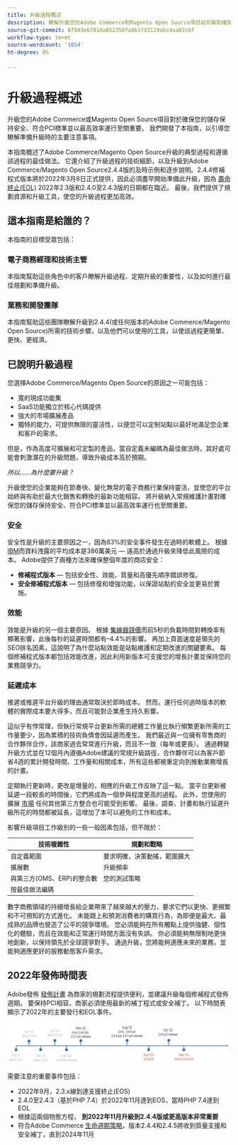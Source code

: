 ```yaml
---
title: 升級過程概述
description: 瞭解升級您的Adobe Commerce和Magento Open Source項目如何幫助確保店面的安全和高效運行。
source-git-commit: 8f983e6791da852350fa061fd3119abcdaa03cbf
workflow-type: tm+mt
source-wordcount: '1054'
ht-degree: 0%

---
```



# 升級過程概述

升級您的Adobe Commerce或Magento Open Source項目對於確保您的儲存保持安全、符合PCI標準並以最高效率運行至關重要。 我們開發了本指南，以引導您瞭解準備升級時的主要注意事項。

本指南概述了Adobe Commerce/Magento Open Source升級的典型過程和遵循該過程的最佳做法。 它還介紹了升級過程的技術細節，以及升級到Adobe Commerce/Magento Open Source2.4.4版的及時示例和逐步說明。2.4.4修補程式版本將於2022年3月8日正式提供，因此必須盡早開始準備此升級，因為 [壽命終止(EOL)](https://devdocs.magento.com/release/lifecycle-policy.html) 2022年2.3版和2.4.0至2.4.3版的日期都在臨近。 最後，我們提供了規劃資源和升級工具，使您的升級過程更加高效。

## 這本指南是給誰的？

本指南的目標受眾包括：

### 電子商務經理和技術主管

本指南幫助這些角色中的客戶瞭解升級過程、定期升級的重要性，以及如何進行最佳規劃和準備升級。

### 業務和開發團隊

本指南幫助這些團隊瞭解升級到2.4.4(或任何版本的Adobe Commerce/Magento Open Source)所需的技術步驟，以及他們可以使用的工具，以使該過程更簡單、更快、更經濟。

## 已說明升級過程

您選擇Adobe Commerce/Magento Open Source的原因之一可能包括：

- 寬的現成功能集
- SaaS功能獨立於核心代碼提供
- 強大的市場擴展產品
- 獨特的能力，可提供無限的靈活性，以便您可以定制站點以最好地滿足您企業和客戶的需求。

但是，作為高度可擴展和可定製的產品，當自定義未編碼為最佳做法時，其好處可能會刺激潛在的升級問題，導致升級成本高於預期。

_所以……為什麼要升級？_

升級使您的企業能夠在節奏快、變化無常的電子商務行業保持靈活，並使您的平台始終與有助於最大化銷售和轉換的最新功能相容。 將升級納入常規維護計畫對確保您的儲存保持安全、符合PCI標準並以最高效率運行也至關重要。

### 安全

安全性是升級的主要原因之一，因為83%的安全事件發生在過時的軟體上。 根據 [IBM](https://www.ibm.com/security/data-breach)而資料洩露的平均成本是386萬美元 — 遠高於通過升級來降低此風險的成本。 Adobe提供了兩種方法來確保整個年度的商店安全：

- **修補程式版本** — 包括安全性、效能、質量和高優先順序錯誤修復。
- **安全修補程式版本** — 包括修復和增強功能，以保證站點的安全並更易於實施。

### 效能

效能是升級的另一個主要原因。 根據 [集線器競價](https://blog.hubspot.com/marketing/page-load-time-conversion-rates)而前5秒的負載時間對轉換率有顯著影響，此後每秒的延遲時間都有–4.4%的影響。 再加上頁面速度是領先的SEO排名因素，這說明了為什麼站點效能是站點維護和定期改進的關鍵要素。 每個修補程式版本都包括效能改進，因此利用新版本可支援您的增長計畫並保持您的業務競爭力。

### 延遲成本

推遲或推遲平台升級的理由通常取決於即時成本。 然而，運行任何過時版本的軟體的實際成本要大得多，而且可能對企業產生持久影響。

這似乎有悖常理，但執行常規平台更新所需的總體工作量比執行頻繁更新所需的工作量要少，因為累積的技術負債會因延遲而產生。 我們最近與一位擁有零售商的合作夥伴合作，該商家過去常常進行升級，而且不一致（每年或更長）。 通過轉變升級方式並在12個月內遵循Adobe建議的常規升級路徑，合作夥伴可以為客戶節省4週的累計開發時間、工作量和相關成本，所有這些都被重定向到推動業務增長的計畫。

定期執行更新時，更改是增量的，相應的升級工作反映了這一點。 當平台更新被延遲一段較長的時間後，它們將成為一個參與程度更高的過程。 此外，您使用的擴展 [市場](https://marketplace.magento.com/) 任何其他第三方整合也可能受到影響。 最後，調查、計畫和執行延遲升級所花的時間都被延長，這增加了本可以避免的工作和成本。

影響升級項目工作級別的一些一般因素包括，但不限於：

| 技術複雜性 | 規劃和戰略 |
|-----------------------------------------------------------|--------------------------------------------------------------|
| 自定義範圍 | 要求明確，決策動搖，範圍擴大 |
| 擴展數 | 升級頻率 |
| 與第三方(OMS、ERP)的整合數 | 您的測試策略 |
| 按最佳做法編碼 |  |

數字商務領域的持續增長給企業帶來了越來越大的壓力，要求它們以更快、更頻繁和不可預知的方式進化。 未能跟上和預測消費者的購買行為，為即便是最大、最成熟的品牌也營造了公平的競爭環境。 您必須能夠在所有觸點上提供強健、個性化的體驗，而且在效能和正常運行時間方面沒有失誤。 你必須能夠無限制地更快地創新，以保持領先於全球競爭對手。 通過升級，您將能夠適應未來的業務，並能夠適應更好的服務動態客戶需求。

## 2022年發佈時間表

Adobe發佈 [發佈計畫](https://devdocs.magento.com/release/) 為商家的規劃流程提供便利，並建議升級每個修補程式發佈週期。 要保持PCI相容，商家必須使用最新的補丁程式或安全補丁。 以下時間表顯示了2022年的主要發行和EOL事件。

![](../assets/upgrade-guide/2022-release-timeline.jpg)

需要注意的重要事件包括：

- 2022年9月，2.3.x線到達支援終止(EOS)
- 2.4.0至2.4.3（基於PHP 7.4）於2022年11月達到EOS，當時PHP 7.4達到EOL
- 根據這兩個物態方程， **到2022年11月升級到2.4.4版或更高版本非常重要**
- 符合Adobe Commerce [生命週期策略](https://devdocs.magento.com/release/lifecycle-policy.html)，版本2.4.4和2.4.5將收到質量支援和安全補丁，直到2024年11月
